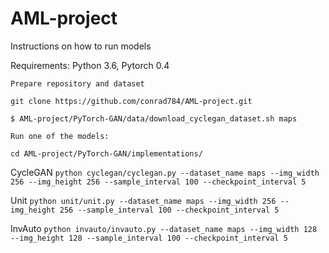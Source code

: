# AML-project

Instructions on how to run models

Requirements: Python 3.6, Pytorch 0.4

    Prepare repository and dataset

`git clone https://github.com/conrad784/AML-project.git`

`$ AML-project/PyTorch-GAN/data/download_cyclegan_dataset.sh maps`

    Run one of the models:

`cd AML-project/PyTorch-GAN/implementations/`

CycleGAN
`python cyclegan/cyclegan.py --dataset_name maps --img_width 256 --img_height 256 --sample_interval 100 --checkpoint_interval 5`

Unit
`python unit/unit.py --dataset_name maps --img_width 256 --img_height 256 --sample_interval 100 --checkpoint_interval 5`

InvAuto
`python invauto/invauto.py --dataset_name maps --img_width 128 --img_height 128 --sample_interval 100 --checkpoint_interval 5`
